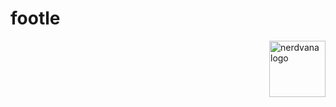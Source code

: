 # footle

<img src="https://stormy9.github.io/nerdvana/TeamNerdvana_Logo.png" alt="nerdvana logo" width="90" height="90" align="right">

